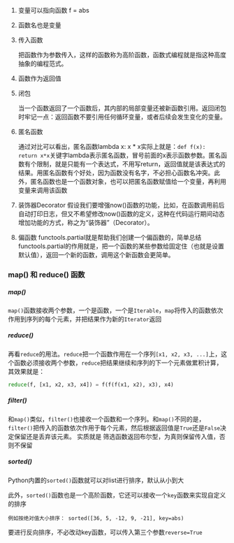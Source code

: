 1. 变量可以指向函数  f = abs

2. 函数名也是变量

3. 传入函数

   把函数作为参数传入，这样的函数称为高阶函数，函数式编程就是指这种高度抽象的编程范式。 

4. 函数作为返回值
5. 闭包

   当一个函数返回了一个函数后，其内部的局部变量还被新函数引用。返回闭包时牢记一点：返回函数不要引用任何循环变量，或者后续会发生变化的变量。

6. 匿名函数

   通过对比可以看出，匿名函数lambda x: x * x实际上就是：`def f(x):    return x*x`关键字lambda表示匿名函数，冒号前面的x表示函数参数。匿名函数有个限制，就是只能有一个表达式，不用写return，返回值就是该表达式的结果。用匿名函数有个好处，因为函数没有名字，不必担心函数名冲突。此外，匿名函数也是一个函数对象，也可以把匿名函数赋值给一个变量，再利用变量来调用该函数

7. 装饰器Decorator  假设我们要增强now()函数的功能，比如，在函数调用前后自动打印日志，但又不希望修改now()函数的定义，这种在代码运行期间动态增加功能的方式，称之为“装饰器”（Decorator）。
   
   
   
8. 偏函数
   functools.partial就是帮助我们创建一个偏函数的，简单总结functools.partial的作用就是，把一个函数的某些参数给固定住（也就是设置默认值），返回一个新的函数，调用这个新函数会更简单。

   




### map() 和 reduce() 函数



##### map()

`map()`函数接收两个参数，一个是函数，一个是`Iterable`，`map`将传入的函数依次作用到序列的每个元素，并把结果作为新的`Iterator`返回 



##### reduce()

再看`reduce`的用法。`reduce`把一个函数作用在一个序列`[x1, x2, x3, ...]`上，这个函数必须接收两个参数，`reduce`把结果继续和序列的下一个元素做累积计算，其效果就是：

```python
reduce(f, [x1, x2, x3, x4]) = f(f(f(x1, x2), x3), x4)
```



##### filter()

和`map()`类似，`filter()`也接收一个函数和一个序列。和`map()`不同的是，`filter()`把传入的函数依次作用于每个元素，然后根据返回值是`True`还是`False`决定保留还是丢弃该元素。 实质就是 筛选函数返回布尔型，为真则保留传入值，否则不保留

##### sorted()

Python内置的`sorted()`函数就可以对list进行排序，默认从小到大

此外，`sorted()`函数也是一个高阶函数，它还可以接收一个`key`函数来实现自定义的排序 

`例如按绝对值大小排序： sorted([36, 5, -12, 9, -21], key=abs)`

要进行反向排序，不必改动key函数，可以传入第三个参数`reverse=True`